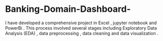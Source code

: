 # Banking-Domain-Dashboard-
I have developed a comprehensive project in Excel , jupyter notebook  and PowerBi . This process  involved several stages including  Exploratory Data Analysis (EDA) , data preprocessing , data cleaning and data visualization . 
